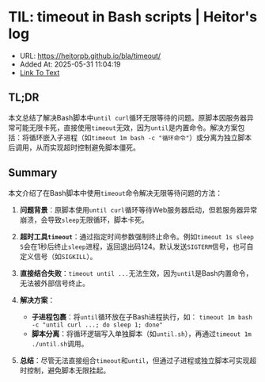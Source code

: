 # TIL: timeout in Bash scripts | Heitor's log
- URL: https://heitorpb.github.io/bla/timeout/
- Added At: 2025-05-31 11:04:19
- [Link To Text](2025-05-31-til-timeout-in-bash-scripts-heitor's-log_raw.md)

## TL;DR


本文总结了解决Bash脚本中`until curl`循环无限等待的问题。原脚本因服务器异常可能无限卡死，直接使用`timeout`无效，因为`until`是内置命令。解决方案包括：将循环嵌入子进程（如`timeout 1m bash -c "循环命令"`）或分离为独立脚本后调用，从而实现超时控制避免脚本僵死。

## Summary


本文介绍了在Bash脚本中使用`timeout`命令解决无限等待问题的方法：

1. **问题背景**：原脚本使用`until curl`循环等待Web服务器启动，但若服务器异常崩溃，会导致`sleep`无限循环，脚本卡死。

2. **超时工具`timeout`**：通过指定时间参数强制终止命令。例如`timeout 1s sleep 5`会在1秒后终止`sleep`进程，返回退出码124。默认发送`SIGTERM`信号，也可自定义信号（如`SIGKILL`）。

3. **直接结合失败**：`timeout until ...`无法生效，因为`until`是Bash内置命令，无法被外部信号终止。

4. **解决方案**：
   - **子进程包裹**：将`until`循环放在子Bash进程执行，如：
     `timeout 1m bash -c "until curl ...; do sleep 1; done"`
   - **脚本分离**：将循环逻辑写入单独脚本（如`until.sh`），再通过`timeout 1m ./until.sh`调用。

5. **总结**：尽管无法直接组合`timeout`和`until`，但通过子进程或独立脚本可实现超时控制，避免脚本无限挂起。

